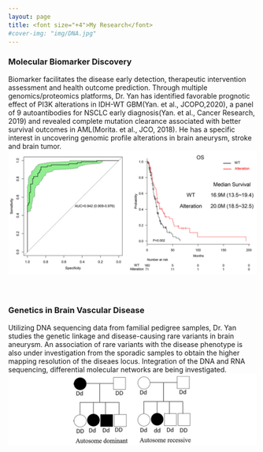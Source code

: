 ```yaml
---
layout: page
title: <font size="+4">My Research</font> 
#cover-img: "img/DNA.jpg"
---
```


### Molecular Biomarker Discovery
Biomarker facilitates the disease early detection, therapeutic intervention assessment and health outcome prediction. Through multiple genomics/proteomics platforms, Dr. Yan has identified favorable prognotic effect of PI3K alterations in IDH-WT GBM(Yan. et al., JCOPO,2020), a panel of 9 autoantibodies for NSCLC early diagnosis(Yan. et al., Cancer Research, 2019) and revealed complete mutation clearance associated with better survival outcomes in AML(Morita. et al., JCO, 2018). He has a specific interest in uncovering genomic profile alterations in brain aneurysm, stroke and brain tumor.  
![paperFig](/img/paperFig.jpg)

#### <br/>
### Genetics in Brain Vascular Disease
Utilizing DNA sequencing data from familial pedigree samples, Dr. Yan studies the genetic linkage and disease-causing rare variants in brain aneurysm. An association of rare variants with the disease phenotype is also under investigation from the sporadic samples to obtain the higher mapping resolution of the diseaes locus. Integration of the DNA and RNA sequencing, differential molecular networks are being investigated. 
![pedigree](/img/genetics.jpg)
